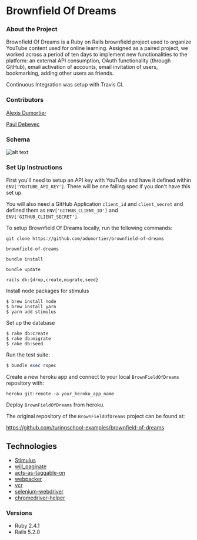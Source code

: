 # Brownfield Of Dreams

### About the Project

Brownfield Of Dreams is a Ruby on Rails brownfield project used to organize YouTube content used for online learning. Assigned as a paired project, we worked across a period of ten days to implement new functionalities to the platform: an external API consumption, OAuth functionality (through GitHub), email activation of accounts, email invitation of users, bookmarking, adding other users as friends. 

Continuous Integration was setup with Travis CI. 

### Contributors

[Alexis Dumortier](https://github.com/adumortier)

[Paul Debevec](https://github.com/PaulDebevec) 

### Schema

![alt text](app/assets/images/schema_brownfield.png)

### Set Up Instructions

First you'll need to setup an API key with YouTube and have it defined within `ENV['YOUTUBE_API_KEY']`. There will be one failing spec if you don't have this set up.

You will also need a GitHub Application `client_id` and `client_secret` and defined them as  `ENV['GITHUB_CLIENT_ID']` and 
  `ENV['GITHUB_CLIENT_SECRET']`.
  
To setup Brownfield Of Dreams locally, run the following commands:

`git clone https://github.com/adumortier/brownfield-of-dreams`

`brownfield-of-dreams`

`bundle install`

`bundle update`

`rails db:{drop,create,migrate,seed}`

Install node packages for stimulus
```
$ brew install node
$ brew install yarn
$ yarn add stimulus
```

Set up the database
```
$ rake db:create
$ rake db:migrate
$ rake db:seed
```

Run the test suite:
```ruby
$ bundle exec rspec
```

Create a new heroku app and connect to your local `BrownFieldOfDreams` repository with:

`heroku git:remote -a your_heroku_app_name`

Deploy `BrownFieldOfDreams` from heroku.

The original repository of the `BrownFieldOfDreams` project can be found at:

https://github.com/turingschool-examples/brownfield-of-dreams


## Technologies
* [Stimulus](https://github.com/stimulusjs/stimulus)
* [will_paginate](https://github.com/mislav/will_paginate)
* [acts-as-taggable-on](https://github.com/mbleigh/acts-as-taggable-on)
* [webpacker](https://github.com/rails/webpacker)
* [vcr](https://github.com/vcr/vcr)
* [selenium-webdriver](https://www.seleniumhq.org/docs/03_webdriver.jsp)
* [chromedriver-helper](http://chromedriver.chromium.org/)

### Versions
* Ruby 2.4.1
* Rails 5.2.0
